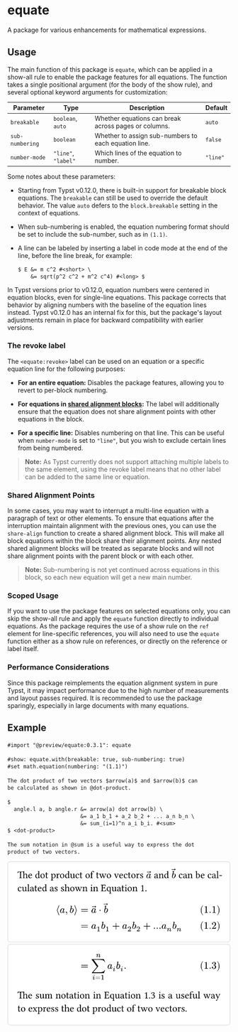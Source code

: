 # equate

A package for various enhancements for mathematical expressions.

## Usage

The main function of this package is `equate`, which can be applied in a show-all rule to enable the package features for all equations. The function takes a single positional argument (for the body of the show rule), and several optional keyword arguments for customization:

| Parameter       | Type                | Description                                          | Default  |
| --------------- | ------------------- | ---------------------------------------------------- | -------- |
| `breakable`     | `boolean`, `auto`   | Whether equations can break across pages or columns. | `auto`   |
| `sub-numbering` | `boolean`           | Whether to assign sub-numbers to each equation line. | `false`  |
| `number-mode`   | `"line"`, `"label"` | Which lines of the equation to number.               | `"line"` |

Some notes about these parameters:

- Starting from Typst v0.12.0, there is built-in support for breakable block equations. The `breakable` can still be used to override the default behavior. The value `auto` defers to the `block.breakable` setting in the context of equations.

- When sub-numbering is enabled, the equation numbering format should be set to include the sub-number, such as in `(1.1)`.

- A line can be labeled by inserting a label in code mode at the end of the line, before the line break, for example:

  ```typ
  $ E &= m c^2 #<short> \
      &= sqrt(p^2 c^2 + m^2 c^4) #<long> $
  ```

In Typst versions prior to v0.12.0, equation numbers were centered in equation blocks, even for single-line equations. This package corrects that behavior by aligning numbers with the baseline of the equation lines instead. Typst v0.12.0 has an internal fix for this, but the package's layout adjustments remain in place for backward compatibility with earlier versions.

### The revoke label

The `<equate:revoke>` label can be used on an equation or a specific equation line for the following purposes:

- **For an entire equation:** Disables the package features, allowing you to revert to per-block numbering.

- **For equations in [shared alignment blocks](#shared-alignment-points):** The label will additionally ensure that the equation does not share alignment points with other equations in the block.

- **For a specific line:** Disables numbering on that line. This can be useful when `number-mode` is set to `"line"`, but you wish to exclude certain lines from being numbered.

> **Note:** As Typst currently does not support attaching multiple labels to the same element, using the revoke label means that no other label can be added to the same line or equation.

### Shared Alignment Points

In some cases, you may want to interrupt a multi-line equation with a paragraph of text or other elements. To ensure that equations after the interruption maintain alignment with the previous ones, you can use the `share-align` function to create a shared alignment block. This will make all block equations within the block share their alignment points. Any nested shared alignment blocks will be treated as separate blocks and will not share alignment points with the parent block or with each other.

> **Note:** Sub-numbering is not yet continued across equations in this block, so each new equation will get a new main number.

### Scoped Usage

If you want to use the package features on selected equations only, you can skip the show-all rule and apply the `equate` function directly to individual equations. As the package requires the use of a show rule on the `ref` element for line-specific references, you will also need to use the `equate` function either as a show rule on references, or directly on the reference or label itself.

### Performance Considerations

Since this package reimplements the equation alignment system in pure Typst, it may impact performance due to the high number of measurements and layout passes required. It is recommended to use the package sparingly, especially in large documents with many equations.

## Example

```typ
#import "@preview/equate:0.3.1": equate

#show: equate.with(breakable: true, sub-numbering: true)
#set math.equation(numbering: "(1.1)")

The dot product of two vectors $arrow(a)$ and $arrow(b)$ can
be calculated as shown in @dot-product.

$
  angle.l a, b angle.r &= arrow(a) dot arrow(b) \
                       &= a_1 b_1 + a_2 b_2 + ... a_n b_n \
                       &= sum_(i=1)^n a_i b_i. #<sum>
$ <dot-product>

The sum notation in @sum is a useful way to express the dot
product of two vectors.
```

![Result of example code (page 1).](assets/example-1.svg)  
![Result of example code (page 2).](assets/example-2.svg)
